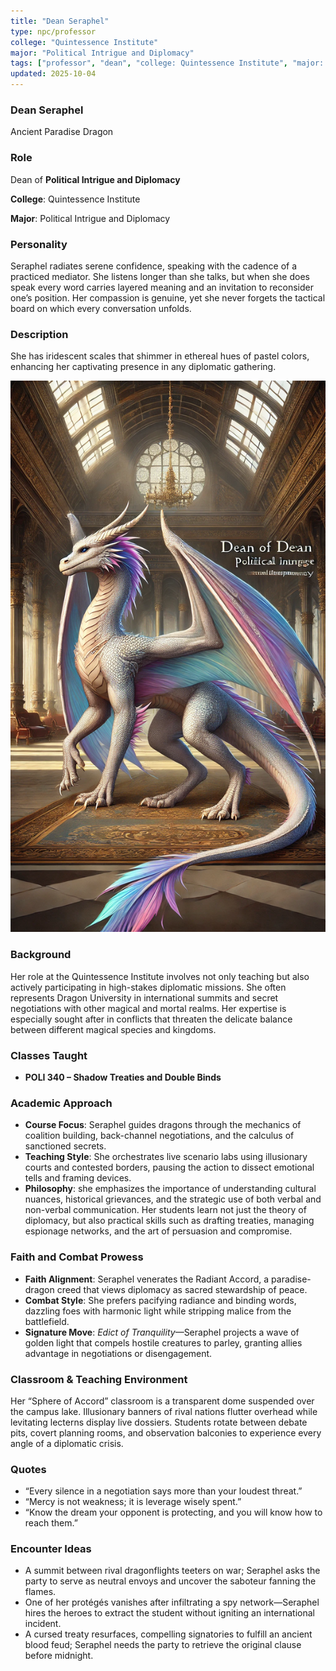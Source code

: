 ```yaml
---
title: "Dean Seraphel"
type: npc/professor
college: "Quintessence Institute"
major: "Political Intrigue and Diplomacy"
tags: ["professor", "dean", "college: Quintessence Institute", "major: Political Intrigue and Diplomacy","variant:paradise"]
updated: 2025-10-04
---
```


### Dean Seraphel

Ancient Paradise Dragon

### Role

Dean of **Political Intrigue and Diplomacy**

**College**: Quintessence Institute

**Major**: Political Intrigue and Diplomacy

### Personality

Seraphel radiates serene confidence, speaking with the cadence of a practiced mediator. She listens longer than she talks, but when she does speak every word carries layered meaning and an invitation to reconsider one’s position. Her compassion is genuine, yet she never forgets the tactical board on which every conversation unfolds.

### Description

She has iridescent scales that shimmer in ethereal hues of pastel colors, enhancing her captivating presence in any diplomatic gathering.

![528169AB-A051-4ECE-9E56-DD64BE92B141](/assets/images/528169AB-A051-4ECE-9E56-DD64BE92B141.webp)

### Background

Her role at the Quintessence Institute involves not only teaching but also actively participating in high-stakes diplomatic missions. She often represents Dragon University in international summits and secret negotiations with other magical and mortal realms. Her expertise is especially sought after in conflicts that threaten the delicate balance between different magical species and kingdoms.

### Classes Taught

- **POLI 340 – Shadow Treaties and Double Binds**



### Academic Approach

- **Course Focus**: Seraphel guides dragons through the mechanics of coalition building, back-channel negotiations, and the calculus of sanctioned secrets.
- **Teaching Style**: She orchestrates live scenario labs using illusionary courts and contested borders, pausing the action to dissect emotional tells and framing devices.
- **Philosophy**: she emphasizes the importance of understanding cultural nuances, historical grievances, and the strategic use of both verbal and non-verbal communication. Her students learn not just the theory of diplomacy, but also practical skills such as drafting treaties, managing espionage networks, and the art of persuasion and compromise.

### Faith and Combat Prowess

- **Faith Alignment**: Seraphel venerates the Radiant Accord, a paradise-dragon creed that views diplomacy as sacred stewardship of peace.
- **Combat Style**: She prefers pacifying radiance and binding words, dazzling foes with harmonic light while stripping malice from the battlefield.
- **Signature Move**: *Edict of Tranquility*—Seraphel projects a wave of golden light that compels hostile creatures to parley, granting allies advantage in negotiations or disengagement.

### Classroom & Teaching Environment

Her “Sphere of Accord” classroom is a transparent dome suspended over the campus lake. Illusionary banners of rival nations flutter overhead while levitating lecterns display live dossiers. Students rotate between debate pits, covert planning rooms, and observation balconies to experience every angle of a diplomatic crisis.

### Quotes

- “Every silence in a negotiation says more than your loudest threat.”
- “Mercy is not weakness; it is leverage wisely spent.”
- “Know the dream your opponent is protecting, and you will know how to reach them.”

### Encounter Ideas

- A summit between rival dragonflights teeters on war; Seraphel asks the party to serve as neutral envoys and uncover the saboteur fanning the flames.
- One of her protégés vanishes after infiltrating a spy network—Seraphel hires the heroes to extract the student without igniting an international incident.
- A cursed treaty resurfaces, compelling signatories to fulfill an ancient blood feud; Seraphel needs the party to retrieve the original clause before midnight.
